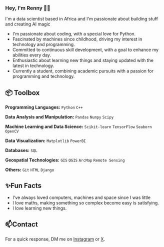 ### **Hey, I'm Renny** 👋🏽  

I'm a data scientist based in Africa and I'm passionate about building stuff and creating AI magic

+ I'm passionate about coding, with a special love for Python.
+ Fascinated by machines since childhood, driving my interest in technology and programming.
+ Committed to continuous skill development, with a goal to enhance my abilities every day.
+ Enthusiastic about learning new things and staying updated with the latest in technology.
+ Currently a student, combining academic pursuits with a passion for programming and technology.

## 📦 **Toolbox**
**Programming Languages:** `Python` `C++`

**Data Analysis and Manipulation:** `Pandas` `Numpy` `Scipy`

**Machine Learning and Data Science:** `Scikit-learn` `TensorFlow` `Seaborn` `OpenCV`

**Data Visualization:** `Matplotlib` `PowerBI`

**Databases:** `SQL`

**Geospatial Technologies:** `GIS` `QGIS` `ArcMap` `Remote Sensing`

**Others:** `Git` `HTML` `Django`

## ✨Fun Facts
+ I've always loved computers, machines and space since I was little
+ I love maths, making something so complex become easy is satisfying.
+ I love learning new things.

## 📫Contact
For a quick response, DM me on [Instagram](http://www.instagram.com/rennycodes) or [X](http:..www.twitter.com/rennycodes).
